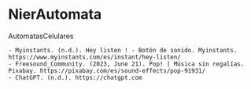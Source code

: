 # NierAutomata
AutomatasCelulares

	- Myinstants. (n.d.). Hey listen ! - Botón de sonido. Myinstants. https://www.myinstants.com/es/instant/hey-listen/
	- Freesound_Community. (2023, June 21). Pop! | Música sin regalías. Pixabay. https://pixabay.com/es/sound-effects/pop-91931/
	- ChatGPT. (n.d.). https://chatgpt.com
